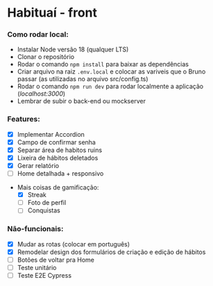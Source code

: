 # Habituaí - front

### Como rodar local:

-   Instalar Node versão 18 (qualquer LTS)
-   Clonar o repositório
-   Rodar o comando `npm install` para baixar as dependências
-   Criar arquivo na raiz `.env.local` e colocar as variveis que o Bruno passar (as utilizadas no arquivo src/config.ts)
-   Rodar o comando `npm run dev` para rodar localmente a aplicação (_localhost:3000_)
-   Lembrar de subir o back-end ou mockserver

### Features:

-   [x] Implementar Accordion
-   [x] Campo de confirmar senha
-   [x] Separar área de habitos ruins
-   [x] Lixeira de hábitos deletados
-   [x] Gerar relatório
-   [ ] Home detalhada + responsivo
-   Mais coisas de gamificação:
    -   [x] Streak
    -   [ ] Foto de perfil
    -   [ ] Conquistas

### Não-funcionais:

-   [x] Mudar as rotas (colocar em português)
-   [x] Remodelar design dos formulários de criação e edição de hábitos
-   [ ] Botões de voltar pra Home
-   [ ] Teste unitário
-   [ ] Teste E2E Cypress

